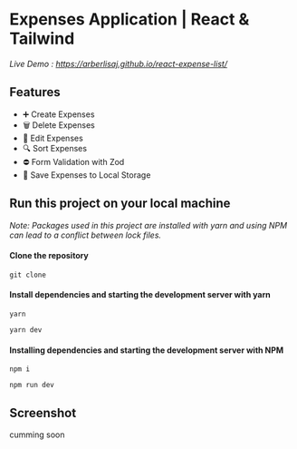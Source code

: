 # Expenses Application | React & Tailwind 

*Live Demo : https://arberlisaj.github.io/react-expense-list/*

## Features

- ➕ Create Expenses
- 🗑️ Delete Expenses
- 📝 Edit Expenses
- 🔍 Sort Expenses
- ⛔ Form Validation with Zod
- 💽 Save Expenses to Local Storage

## Run this project on your local machine

_Note: Packages used in this project are installed with yarn and using NPM can lead to a conflict between lock files._

#### Clone the repository

```
git clone
```

#### Install dependencies and starting the development server with yarn

```
yarn
```

```
yarn dev
```

#### Installing dependencies and starting the development server with NPM

```
npm i
```

```
npm run dev
```

## Screenshot

cumming soon
